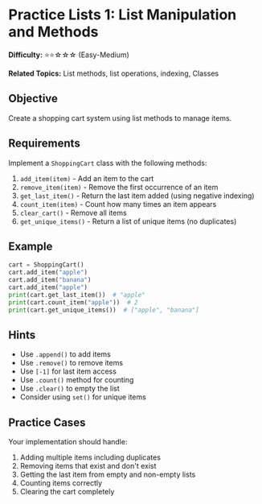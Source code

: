 # Practice Lists 1: List Manipulation and Methods

**Difficulty:** ⭐⭐☆☆☆ (Easy-Medium)

**Related Topics:** List methods, list operations, indexing, Classes

## Objective

Create a shopping cart system using list methods to manage items.

## Requirements

Implement a `ShoppingCart` class with the following methods:

1. `add_item(item)` - Add an item to the cart
2. `remove_item(item)` - Remove the first occurrence of an item
3. `get_last_item()` - Return the last item added (using negative indexing)
4. `count_item(item)` - Count how many times an item appears
5. `clear_cart()` - Remove all items
6. `get_unique_items()` - Return a list of unique items (no duplicates)

## Example

```python
cart = ShoppingCart()
cart.add_item("apple")
cart.add_item("banana")
cart.add_item("apple")
print(cart.get_last_item())  # "apple"
print(cart.count_item("apple"))  # 2
print(cart.get_unique_items())  # ["apple", "banana"]
```

## Hints

- Use `.append()` to add items
- Use `.remove()` to remove items
- Use `[-1]` for last item access
- Use `.count()` method for counting
- Use `.clear()` to empty the list
- Consider using `set()` for unique items

## Practice Cases

Your implementation should handle:

1. Adding multiple items including duplicates
2. Removing items that exist and don't exist
3. Getting the last item from empty and non-empty lists
4. Counting items correctly
5. Clearing the cart completely